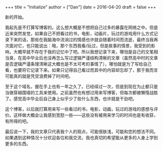 +++
title = "Initialize"
author = ["Dan"]
date = 2016-04-20
draft = false
+++

新的开始。

<!-- more -->

我起先是不打算写博客的。这么想大概是不想把自己过多的暴露在网络之中。但是近来突然发觉，如果自己不把看过的书，电影，动画片，玩过的游戏用什么方式记录下来的话，那些在我脑海中流淌过的情感也许就会随着时间而流逝，最终当我再次面对它，也只能说出：哦，那个东西我看/玩过，但是故事的情景，我受到的影响，大概早就不存在于我的记忆中了吧。所以我想记录下来，哪怕是自己的文笔相当臭，在高中毕业后也没再怎么写过逻辑严谨结构清晰的文章（虽然高中时的文章是否逻辑严谨条理清晰这大概也是不太可考的事情了），哪怕就是为了写给自己看，也要将它记录下来。如果只记得自己看过而其中的内容却忘却了，那于我而言可能真的就是凭空浪费掉了时间吧。

至于这个域名，握在手上也有一年之久了。已经续过一次，但是到现在为止都只是当做穿越围墙的工具来使用。之前虽然也有想过用来写博客，但每次都被懒惰战胜了。感觉高中毕业后自己身上似乎少了些什么东西，也许就是干劲吧。

这个博客，以后就打算用来写一些看过的书，电影，动画，玩过的游戏的感想与评价。这样做大概会让我感到宽慰一些——这些没有被用来学习的时间也是有收获，有所得的吧。

最后说一下，我的文章只代表我个人的观点，可能很肤浅，可能和您的想法不同。如果遇到这种情况十分欢迎各位和我交流，我也真切的希望能从更多的人身上学到更多的东西。
